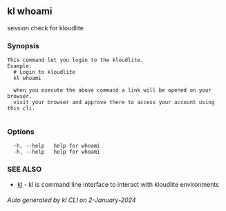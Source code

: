 ## kl whoami

session check for kloudlite

### Synopsis

```
This command let you login to the kloudlite.
Example:
  # Login to kloudlite
  kl whoami 

  when you execute the above command a link will be opened on your browser. 
  visit your browser and approve there to access your account using this cli.
	
```

### Options

```
  -h, --help   help for whoami
  -h, --help   help for whoami
```

### SEE ALSO

* [kl](kl.md)  - kl is command line interface to interact with kloudlite environments

###### Auto generated by kl CLI on 2-January-2024
